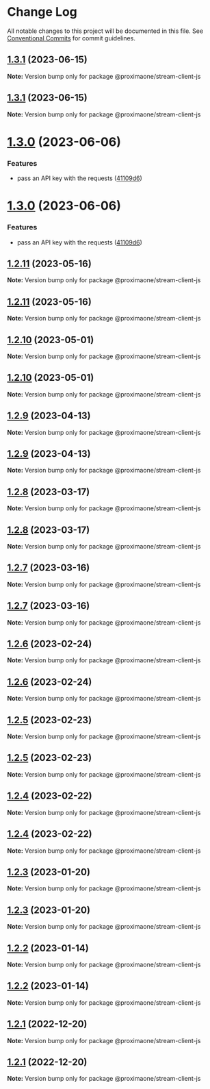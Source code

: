 # Change Log

All notable changes to this project will be documented in this file.
See [Conventional Commits](https://conventionalcommits.org) for commit guidelines.

## [1.3.1](https://github.com/proxima-one/stream-client-js/compare/v1.3.0...v1.3.1) (2023-06-15)

**Note:** Version bump only for package @proximaone/stream-client-js

## [1.3.1](https://github.com/proxima-one/stream-client-js/compare/v1.3.0...v1.3.1) (2023-06-15)

**Note:** Version bump only for package @proximaone/stream-client-js

# [1.3.0](https://github.com/proxima-one/stream-client-js/compare/v1.2.11...v1.3.0) (2023-06-06)

### Features

- pass an API key with the requests ([41109d6](https://github.com/proxima-one/stream-client-js/commit/41109d65f31ec819246375bcf6405f6041fe57ba))

# [1.3.0](https://github.com/proxima-one/stream-client-js/compare/v1.2.11...v1.3.0) (2023-06-06)

### Features

- pass an API key with the requests ([41109d6](https://github.com/proxima-one/stream-client-js/commit/41109d65f31ec819246375bcf6405f6041fe57ba))

## [1.2.11](https://github.com/proxima-one/stream-client-js/compare/v1.2.10...v1.2.11) (2023-05-16)

**Note:** Version bump only for package @proximaone/stream-client-js

## [1.2.11](https://github.com/proxima-one/stream-client-js/compare/v1.2.10...v1.2.11) (2023-05-16)

**Note:** Version bump only for package @proximaone/stream-client-js

## [1.2.10](https://github.com/proxima-one/stream-client-js/compare/v1.2.9...v1.2.10) (2023-05-01)

**Note:** Version bump only for package @proximaone/stream-client-js

## [1.2.10](https://github.com/proxima-one/stream-client-js/compare/v1.2.9...v1.2.10) (2023-05-01)

**Note:** Version bump only for package @proximaone/stream-client-js

## [1.2.9](https://github.com/proxima-one/stream-client-js/compare/v1.2.8...v1.2.9) (2023-04-13)

**Note:** Version bump only for package @proximaone/stream-client-js

## [1.2.9](https://github.com/proxima-one/stream-client-js/compare/v1.2.8...v1.2.9) (2023-04-13)

**Note:** Version bump only for package @proximaone/stream-client-js

## [1.2.8](https://github.com/proxima-one/stream-client-js/compare/v1.2.7...v1.2.8) (2023-03-17)

**Note:** Version bump only for package @proximaone/stream-client-js

## [1.2.8](https://github.com/proxima-one/stream-client-js/compare/v1.2.7...v1.2.8) (2023-03-17)

**Note:** Version bump only for package @proximaone/stream-client-js

## [1.2.7](https://github.com/proxima-one/stream-client-js/compare/v1.2.6...v1.2.7) (2023-03-16)

**Note:** Version bump only for package @proximaone/stream-client-js

## [1.2.7](https://github.com/proxima-one/stream-client-js/compare/v1.2.6...v1.2.7) (2023-03-16)

**Note:** Version bump only for package @proximaone/stream-client-js

## [1.2.6](https://github.com/proxima-one/stream-client-js/compare/v1.2.5...v1.2.6) (2023-02-24)

**Note:** Version bump only for package @proximaone/stream-client-js

## [1.2.6](https://github.com/proxima-one/stream-client-js/compare/v1.2.5...v1.2.6) (2023-02-24)

**Note:** Version bump only for package @proximaone/stream-client-js

## [1.2.5](https://github.com/proxima-one/stream-client-js/compare/v1.2.4...v1.2.5) (2023-02-23)

**Note:** Version bump only for package @proximaone/stream-client-js

## [1.2.5](https://github.com/proxima-one/stream-client-js/compare/v1.2.4...v1.2.5) (2023-02-23)

**Note:** Version bump only for package @proximaone/stream-client-js

## [1.2.4](https://github.com/proxima-one/stream-client-js/compare/v1.2.3...v1.2.4) (2023-02-22)

**Note:** Version bump only for package @proximaone/stream-client-js

## [1.2.4](https://github.com/proxima-one/stream-client-js/compare/v1.2.3...v1.2.4) (2023-02-22)

**Note:** Version bump only for package @proximaone/stream-client-js

## [1.2.3](https://github.com/proxima-one/stream-client-js/compare/v1.2.2...v1.2.3) (2023-01-20)

**Note:** Version bump only for package @proximaone/stream-client-js

## [1.2.3](https://github.com/proxima-one/stream-client-js/compare/v1.2.2...v1.2.3) (2023-01-20)

**Note:** Version bump only for package @proximaone/stream-client-js

## [1.2.2](https://github.com/proxima-one/stream-client-js/compare/v1.2.1...v1.2.2) (2023-01-14)

**Note:** Version bump only for package @proximaone/stream-client-js

## [1.2.2](https://github.com/proxima-one/stream-client-js/compare/v1.2.1...v1.2.2) (2023-01-14)

**Note:** Version bump only for package @proximaone/stream-client-js

## [1.2.1](https://github.com/proxima-one/stream-client-js/compare/v1.2.0...v1.2.1) (2022-12-20)

**Note:** Version bump only for package @proximaone/stream-client-js

## [1.2.1](https://github.com/proxima-one/stream-client-js/compare/v1.2.0...v1.2.1) (2022-12-20)

**Note:** Version bump only for package @proximaone/stream-client-js
